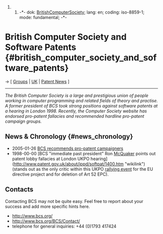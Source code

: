 1.  1.  -\*- dok:
        [BritishComputerSociety](BritishComputerSociety "wikilink");
        lang: en; coding: iso-8859-1; mode: fundamental; -\*-

# British Computer Society and Software Patents {#british_computer_society_and_software_patents}

-\> \[ [ Groups](SwpatkamniEn "wikilink") \| [ UK](SwpatukEn "wikilink")
\| [ Patent News](SwpatcninoEn "wikilink") \]

------------------------------------------------------------------------

*The British Computer Society is a large and prestigious union of people
working in computer programming and related fields of theory and
practise. A former president of BCS took strong positions against
software patents at a hearing in London 1998. Recently, the Computer
Society website has endorsed pro-patent fallacies and recommended
hardline pro-patent campaign groups.*

## News & Chronology {#news_chronology}

-   2005-01-26 [ BCS recommends pro-patent
    campaigners](Bcs0501En "wikilink")
-   1998-00-00 [BCS \"immediate past president\" Ron
    [McQuaker](McQuaker "wikilink") points out patent lobby fallacies at
    London UKPO
    hearing](http://www.patent.gov.uk/about/ippd/softpat/1400.htm "wikilink")
    (stands out as the only critic within this UKPO [rallying
    event](http://www.patent.gov.uk/about/ippd/softpat/ "wikilink") for
    the EU directive project and for deletion of Art 52 EPC).

## Contacts

Contacting BCS may not be quite easy. Feel free to report about your
success and add more specific hints here.

-   <http://www.bcs.org/>
-   <http://www.bcs.org/BCS/Contact/>
-   telephone for general inquiries: +44 (0)1793 417424
